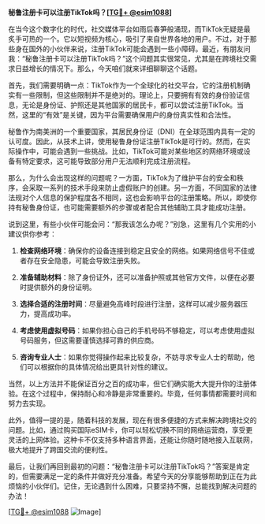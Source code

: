 **秘鲁注册卡可以注册TikTok吗？[[TG💪+ @esim1088](https://t.me/s/esim1088)]**

在当今这个数字化的时代，社交媒体平台如雨后春笋般涌现，而TikTok无疑是最炙手可热的一个。它以短视频为核心，吸引了来自世界各地的用户。不过，对于那些身在国外的小伙伴来说，注册TikTok可能会遇到一些小障碍。最近，有朋友问我：“秘鲁注册卡可以注册TikTok吗？”这个问题其实很常见，尤其是在跨境社交需求日益增长的情况下。那么，今天咱们就来详细聊聊这个话题。

首先，我们需要明确一点：TikTok作为一个全球化的社交平台，它的注册机制确实有一些限制，但这些限制并不是绝对的。理论上，只要拥有有效的身份验证信息，无论是身份证、护照还是其他国家的居民卡，都可以尝试注册TikTok。当然，这里的“有效”是关键，因为平台需要确保用户的身份真实性和合法性。

秘鲁作为南美洲的一个重要国家，其居民身份证（DNI）在全球范围内具有一定的认可度。因此，从技术上讲，使用秘鲁身份证注册TikTok是可行的。然而，在实际操作中，可能会遇到一些挑战。比如，TikTok可能对某些地区的网络环境或设备有特定要求，这可能导致部分用户无法顺利完成注册流程。

那么，为什么会出现这样的问题呢？一方面，TikTok为了维护平台的安全和秩序，会采取一系列的技术手段来防止虚假账户的创建。另一方面，不同国家的法律法规对个人信息的保护程度各不相同，这也会影响平台的注册策略。所以，即使你持有秘鲁身份证，也可能需要额外的步骤或者配合其他辅助工具才能成功注册。

说到这里，有些小伙伴可能会问：“那我该怎么办呢？”别急，这里有几个实用的小建议供你参考：

1. **检查网络环境**：确保你的设备连接到稳定且安全的网络。如果网络信号不佳或者存在安全隐患，可能会导致注册失败。
   
2. **准备辅助材料**：除了身份证外，还可以准备护照或其他官方文件，以便在必要时提供额外的身份证明。

3. **选择合适的注册时间**：尽量避免高峰时段进行注册，这样可以减少服务器压力，提高成功率。

4. **考虑使用虚拟号码**：如果你担心自己的手机号码不够稳定，可以考虑使用虚拟号码服务，但这需要谨慎选择可靠的供应商。

5. **咨询专业人士**：如果你觉得操作起来比较复杂，不妨寻求专业人士的帮助，他们可以根据你的具体情况给出更具针对性的建议。

当然，以上方法并不能保证百分之百的成功率，但它们确实能大大提升你的注册体验。在这个过程中，保持耐心和冷静是非常重要的。毕竟，任何事情都需要时间和努力去实现。

此外，值得一提的是，随着科技的发展，现在有很多便捷的方式来解决跨境社交的问题。比如，通过购买国际eSIM卡，你可以轻松切换不同的网络运营商，享受更灵活的上网体验。这种卡不仅支持多种语言界面，还能让你随时随地接入互联网，极大地提升了跨国交流的便利性。

最后，让我们再回到最初的问题：“秘鲁注册卡可以注册TikTok吗？”答案是肯定的，但需要满足一定的条件并做好充分准备。希望今天的分享能够帮助到正在为此烦恼的小伙伴们。记住，无论遇到什么困难，只要坚持不懈，总能找到解决问题的办法！

[[TG💪+ @esim1088](https://t.me/s/esim1088) ![Image](https://i.postimg.cc/4NQfJmqS/Snipaste-2025-05-13-00-14-12.png)]